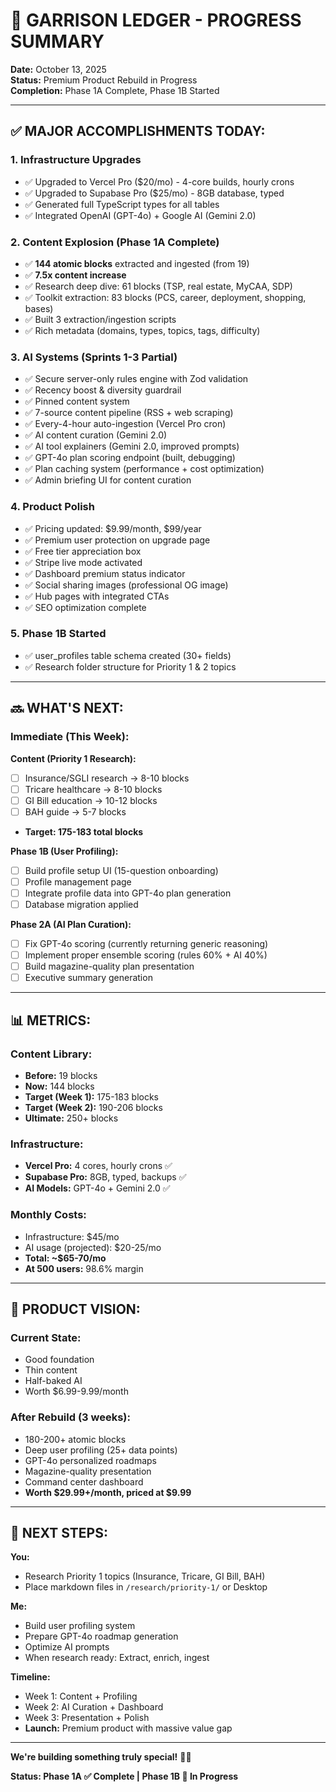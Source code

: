 # 🎉 GARRISON LEDGER - PROGRESS SUMMARY

**Date:** October 13, 2025  
**Status:** Premium Product Rebuild in Progress  
**Completion:** Phase 1A Complete, Phase 1B Started

---

## ✅ **MAJOR ACCOMPLISHMENTS TODAY:**

### **1. Infrastructure Upgrades**
- ✅ Upgraded to Vercel Pro ($20/mo) - 4-core builds, hourly crons
- ✅ Upgraded to Supabase Pro ($25/mo) - 8GB database, typed
- ✅ Generated full TypeScript types for all tables
- ✅ Integrated OpenAI (GPT-4o) + Google AI (Gemini 2.0)

### **2. Content Explosion (Phase 1A Complete)**
- ✅ **144 atomic blocks** extracted and ingested (from 19)
- ✅ **7.5x content increase**
- ✅ Research deep dive: 61 blocks (TSP, real estate, MyCAA, SDP)
- ✅ Toolkit extraction: 83 blocks (PCS, career, deployment, shopping, bases)
- ✅ Built 3 extraction/ingestion scripts
- ✅ Rich metadata (domains, types, topics, tags, difficulty)

### **3. AI Systems (Sprints 1-3 Partial)**
- ✅ Secure server-only rules engine with Zod validation
- ✅ Recency boost & diversity guardrail
- ✅ Pinned content system
- ✅ 7-source content pipeline (RSS + web scraping)
- ✅ Every-4-hour auto-ingestion (Vercel Pro cron)
- ✅ AI content curation (Gemini 2.0)
- ✅ AI tool explainers (Gemini 2.0, improved prompts)
- ✅ GPT-4o plan scoring endpoint (built, debugging)
- ✅ Plan caching system (performance + cost optimization)
- ✅ Admin briefing UI for content curation

### **4. Product Polish**
- ✅ Pricing updated: $9.99/month, $99/year
- ✅ Premium user protection on upgrade page
- ✅ Free tier appreciation box
- ✅ Stripe live mode activated
- ✅ Dashboard premium status indicator
- ✅ Social sharing images (professional OG image)
- ✅ Hub pages with integrated CTAs
- ✅ SEO optimization complete

### **5. Phase 1B Started**
- ✅ user_profiles table schema created (30+ fields)
- ✅ Research folder structure for Priority 1 & 2 topics

---

## 🔜 **WHAT'S NEXT:**

### **Immediate (This Week):**

**Content (Priority 1 Research):**
- [ ] Insurance/SGLI research → 8-10 blocks
- [ ] Tricare healthcare → 8-10 blocks
- [ ] GI Bill education → 10-12 blocks
- [ ] BAH guide → 5-7 blocks
- **Target: 175-183 total blocks**

**Phase 1B (User Profiling):**
- [ ] Build profile setup UI (15-question onboarding)
- [ ] Profile management page
- [ ] Integrate profile data into GPT-4o plan generation
- [ ] Database migration applied

**Phase 2A (AI Plan Curation):**
- [ ] Fix GPT-4o scoring (currently returning generic reasoning)
- [ ] Implement proper ensemble scoring (rules 60% + AI 40%)
- [ ] Build magazine-quality plan presentation
- [ ] Executive summary generation

---

## 📊 **METRICS:**

### **Content Library:**
- **Before:** 19 blocks
- **Now:** 144 blocks
- **Target (Week 1):** 175-183 blocks
- **Target (Week 2):** 190-206 blocks
- **Ultimate:** 250+ blocks

### **Infrastructure:**
- **Vercel Pro:** 4 cores, hourly crons ✅
- **Supabase Pro:** 8GB, typed, backups ✅
- **AI Models:** GPT-4o + Gemini 2.0 ✅

### **Monthly Costs:**
- Infrastructure: $45/mo
- AI usage (projected): $20-25/mo
- **Total: ~$65-70/mo**
- **At 500 users:** 98.6% margin

---

## 🎯 **PRODUCT VISION:**

### **Current State:**
- Good foundation
- Thin content
- Half-baked AI
- Worth $6.99-9.99/month

### **After Rebuild (3 weeks):**
- 180-200+ atomic blocks
- Deep user profiling (25+ data points)
- GPT-4o personalized roadmaps
- Magazine-quality presentation
- Command center dashboard
- **Worth $29.99+/month, priced at $9.99**

---

## 🚀 **NEXT STEPS:**

**You:**
- Research Priority 1 topics (Insurance, Tricare, GI Bill, BAH)
- Place markdown files in `/research/priority-1/` or Desktop

**Me:**
- Build user profiling system
- Prepare GPT-4o roadmap generation
- Optimize AI prompts
- When research ready: Extract, enrich, ingest

**Timeline:**
- Week 1: Content + Profiling
- Week 2: AI Curation + Dashboard
- Week 3: Presentation + Polish
- **Launch:** Premium product with massive value gap

---

**We're building something truly special!** 💎🚀

**Status: Phase 1A ✅ Complete | Phase 1B 🔄 In Progress**

